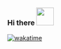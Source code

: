 ### Hi there <img src="https://github.githubassets.com/assets/mona-loading-dark-7701a7b97370.gif" width="40px" height="40px"/>
[![wakatime](https://wakatime.com/badge/user/91b3fbdb-128a-4858-83e1-2c4f4cfb8db1.svg)](https://wakatime.com/@91b3fbdb-128a-4858-83e1-2c4f4cfb8db1)

<!--
**linhvovan29546/linhvovan29546** is a ✨ _special_ ✨ repository because its `README.md` (this file) appears on your GitHub profile.

Here are some ideas to get you started:

- 🔭 I’m currently working on ...
- 🌱 I’m currently learning ...
- 👯 I’m looking to collaborate on ...
- 🤔 I’m looking for help with ...
- 💬 Ask me about ...
- 📫 How to reach me: ...
- 😄 Pronouns: ...
- ⚡ Fun fact: ...
-->
